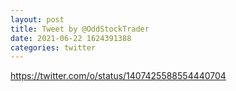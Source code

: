 ```yaml
--- 
layout: post 
title: Tweet by @OddStockTrader 
date: 2021-06-22 1624391388 
categories: twitter 
--- 
```

https://twitter.com/o/status/1407425588554440704
